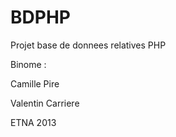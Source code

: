 BDPHP
=====

Projet base de donnees relatives PHP

Binome :

Camille Pire 

Valentin Carriere

ETNA 2013
